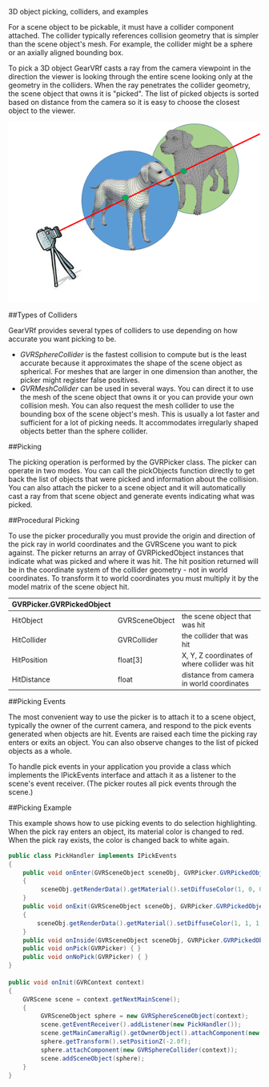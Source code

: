 3D object picking, colliders, and examples

For a scene object to be pickable, it must have a collider component attached. The collider typically references collision geometry that is simpler than the scene object's mesh. For example, the collider might be a sphere or an axially aligned bounding box.

To pick a 3D object GearVRf casts a ray from the camera viewpoint in the direction the viewer is looking through the entire scene looking only at the geometry in the colliders. When the ray penetrates the collider geometry, the scene object that owns it is "picked". The list of picked objects is sorted based on distance from the camera so it is easy to choose the closest object to the viewer.

![](../../../images/gvrf_picking.png)


##Types of Colliders

GearVRf provides several types of colliders to use depending on how accurate you want picking to be.

* _GVRSphereCollider_ is the fastest collision to compute but is the least accurate because it approximates the shape of the scene object as spherical. For meshes that are larger in one dimension than another, the picker might register false positives.
* _GVRMeshCollider_ can be used in several ways. You can direct it to use the mesh of the scene object that owns it or you can provide your own collision mesh. You can also request the mesh collider to use the bounding box of the scene object's mesh. This is usually a lot faster and sufficient for a lot of picking needs. It accommodates irregularly shaped objects better than the sphere collider.

##Picking

The picking operation is performed by the GVRPicker class. The picker can operate in two modes. You can call the pickObjects function directly to get back the list of objects that were picked and information about the collision. You can also attach the picker to a scene object and it will automatically cast a ray from that scene object and generate events indicating what was picked.

##Procedural Picking

To use the picker procedurally you must provide the origin and direction of the pick ray in world coordinates and the GVRScene you want to pick against. The picker returns an array of GVRPickedObject instances that indicate what was picked and where it was hit. The hit position returned will be in the coordinate system of the collider geometry - not in world coordinates. To transform it to world coordinates you must multiply it by the model matrix of the scene object hit.

|GVRPicker.GVRPickedObject|||
|-|-|-|
|HitObject |	GVRSceneObject |	the scene object that was hit|
|HitCollider |	GVRCollider |	the collider that was hit|
|HitPosition |	float[3] |	X, Y, Z coordinates of where collider was hit|
|HitDistance |	float |	distance from camera in world coordinates|

##Picking Events

The most convenient way to use the picker is to attach it to a scene object, typically the owner of the current camera, and respond to the pick events generated when objects are hit. Events are raised each time the picking ray enters or exits an object. You can also observe changes to the list of picked objects as a whole.

To handle pick events in your application you provide a class which implements the IPickEvents interface and attach it as a listener to the scene's event receiver. (The picker routes all pick events through the scene.)

##Picking Example

This example shows how to use picking events to do selection highlighting. When the pick ray enters an object, its material color is changed to red. When the pick ray exists, the color is changed back to white again.

```java
public class PickHandler implements IPickEvents
{
    public void onEnter(GVRSceneObject sceneObj, GVRPicker.GVRPickedObject pickInfo)
    {
         sceneObj.getRenderData().getMaterial().setDiffuseColor(1, 0, 0, 1);
    }
    public void onExit(GVRSceneObject sceneObj, GVRPicker.GVRPickedObject pickInfo)
    {
        sceneObj.getRenderData().getMaterial().setDiffuseColor(1, 1, 1, 1);
    }
    public void onInside(GVRSceneObject sceneObj, GVRPicker.GVRPickedObject pickInfo) { }
    public void onPick(GVRPicker) { }
    public void onNoPick(GVRPicker) { }
}

public void onInit(GVRContext context)
{
    GVRScene scene = context.getNextMainScene();
    {
         GVRSceneObject sphere = new GVRSphereSceneObject(context);
         scene.getEventReceiver().addListener(new PickHandler());
         scene.getMainCameraRig().getOwnerObject().attachComponent(new GVRPicker(context, scene));
         sphere.getTransform().setPositionZ(-2.0f);
         sphere.attachComponent(new GVRSphereCollider(context));
         scene.addSceneObject(sphere);
    }
}

```